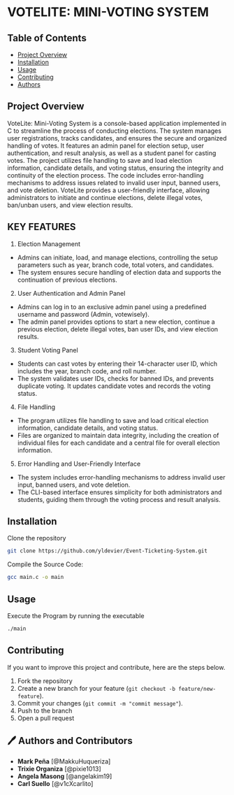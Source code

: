 # VOTELITE: MINI-VOTING SYSTEM

## Table of Contents

- [Project Overview](#project-overview)
- [Installation](#installation)
- [Usage](#usage)
- [Contributing](#contributing)
- [Authors](#authors)

## <a id="project-overview"></a>Project Overview 
VoteLite: Mini-Voting System is a console-based application implemented in C to streamline the process of conducting elections. The system manages user registrations, tracks candidates, and ensures the secure and organized handling of votes. It features an admin panel for election setup, user authentication, and result analysis, as well as a student panel for casting votes. The project utilizes file handling to save and load election information, candidate details, and voting status, ensuring the integrity and continuity of the election process. The code includes error-handling mechanisms to address issues related to invalid user input, banned users, and vote deletion. VoteLite provides a user-friendly interface, allowing administrators to initiate and continue elections, delete illegal votes, ban/unban users, and view election results.

## KEY FEATURES 
1. Election Management
* Admins can initiate, load, and manage elections, controlling the setup parameters such as year, branch code, total voters, and candidates.
* The system ensures secure handling of election data and supports the continuation of previous elections.
2. User Authentication and Admin Panel
* Admins can log in to an exclusive admin panel using a predefined username and password (Admin, votewisely).
* The admin panel provides options to start a new election, continue a previous election, delete illegal votes, ban user IDs, and view election results.
3. Student Voting Panel
* Students can cast votes by entering their 14-character user ID, which includes the year, branch code, and roll number.
* The system validates user IDs, checks for banned IDs, and prevents duplicate voting. It updates candidate votes and records the voting status.
4. File Handling
* The program utilizes file handling to save and load critical election information, candidate details, and voting status.
* Files are organized to maintain data integrity, including the creation of individual files for each candidate and a central file for overall election information.
5. Error Handling and User-Friendly Interface
* The system includes error-handling mechanisms to address invalid user input, banned users, and vote deletion.
* The CLI-based interface ensures simplicity for both administrators and students, guiding them through the voting process and result analysis.

## <a id="installation"></a>Installation 
 Clone the repository
  ```bash
  git clone https://github.com/yldevier/Event-Ticketing-System.git
```
Compile the Source Code:
``` bash
gcc main.c -o main
```
## <a id="usage"></a>Usage
Execute the Program by running the executable
```bash
./main
```
## <a id="contributing"></a>Contributing
If you want to improve this project and contribute, here are the steps below.
1. Fork the repository
2. Create a new branch for your feature (`git checkout -b feature/new-feature`).
3. Commit your changes (`git commit -m "commit message"`).
4. Push to the branch
5. Open a pull request

## <a id="authors"></a> :pen: Authors and Contributors 
* **Mark Peña** [@MakkuHuqueriza]
* **Trixie Organiza** [@pixie1013]
* **Angela Masong** [@angelakim19]
* **Carl Suello** [@v1cXcarlito]
